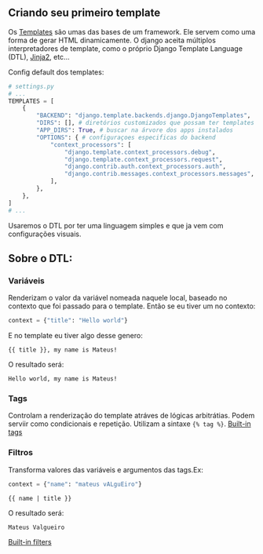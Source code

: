 ## Criando seu primeiro template

Os [Templates](https://docs.djangoproject.com/en/4.1/topics/templates/) são umas das bases de um framework. Ele servem como uma forma de gerar HTML dinamicamente. O django aceita múltiplos interpretadores de template, como o próprio Django Template Language (DTL), [Jinja2](https://jinja.palletsprojects.com/en/3.1.x/), etc...  

Config default dos templates:

```python
# settings.py
# ...
TEMPLATES = [
    {
        "BACKEND": "django.template.backends.django.DjangoTemplates",
        "DIRS": [], # diretórios customizados que possam ter templates
        "APP_DIRS": True, # buscar na árvore dos apps instalados
        "OPTIONS": { # configuraçoes especificas do backend
            "context_processors": [
                "django.template.context_processors.debug",
                "django.template.context_processors.request",
                "django.contrib.auth.context_processors.auth",
                "django.contrib.messages.context_processors.messages",
            ],
        },
    },
]
# ...
```
Usaremos o DTL por ter uma linguagem simples e que ja vem com configurações visuais.  

## Sobre o DTL:
### Variáveis
Renderizam o valor da variável nomeada naquele local, baseado no contexto que foi passado para o template. Então se eu tiver um no contexto:

```py
context = {"title": "Hello world"}
```

E no template eu tiver algo desse genero:

```jinja
{{ title }}, my name is Mateus!
```

O resultado será:
```htjinjaml
Hello world, my name is Mateus!
```

### Tags
Controlam a renderização do template atráves de lógicas arbitrátias. Podem serviir como condicionais e repetição. Utilizam a sintaxe `{% tag %}`.
[Built-in tags](https://docs.djangoproject.com/en/4.1/ref/templates/builtins/#ref-templates-builtins-tags)

### Filtros
Transforma valores das variáveis e argumentos das tags.Ex:

```py
context = {"name": "mateus vALguEiro"}
```

```jinja
{{ name | title }}
```

O resultado será:
```html
Mateus Valgueiro
```

[Built-in filters](https://docs.djangoproject.com/en/4.1/ref/templates/builtins/#ref-templates-builtins-filters)

